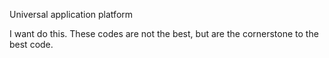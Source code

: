Universal application platform

I want do this.
These codes are not the best, but are the cornerstone to the best code.
